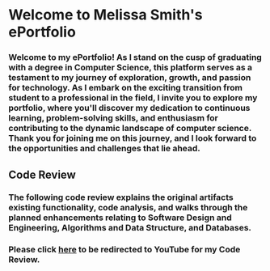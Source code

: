 # Welcome to Melissa Smith's ePortfolio

### Welcome to my ePortfolio! As I stand on the cusp of graduating with a degree in Computer Science, this platform serves as a testament to my journey of exploration, growth, and passion for technology. As I embark on the exciting transition from student to a professional in the field, I invite you to explore my portfolio, where you'll discover my dedication to continuous learning, problem-solving skills, and enthusiasm for contributing to the dynamic landscape of computer science. Thank you for joining me on this journey, and I look forward to the opportunities and challenges that lie ahead.

## Code Review
### The following code review explains the original artifacts existing functionality, code analysis, and walks through the planned enhancements relating to Software Design and Engineering, Algorithms and Data Structure, and Databases.

### Please click [here](https://youtu.be/JytkHKX6oUc) to be redirected to YouTube for my Code Review.



